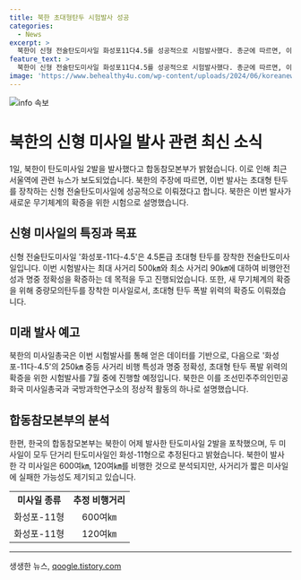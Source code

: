 ```yaml
---
title: 북한 초대형탄두 시험발사 성공
categories:
  - News
excerpt: >
  북한이 신형 전술탄도미사일 화성포11다4.5를 성공적으로 시험발사했다. 총군에 따르면, 이번 미사일은 500㎞에서 90㎞까지의 사거리와 명중 정확성을 확인하기 위한 목적으로 시험발사됐다고 밝혔다. 미사일총국은 다음 폭발력 시험발사도 예고한 바 있다. 합동참모본부는 북한이 발사한 2발의 단거리 탄도미사일을 발사했으며, 짧은 사거리의 한 발은 실패했을 가능성이 제기됐다.
feature_text: >
  북한이 신형 전술탄도미사일 화성포11다4.5를 성공적으로 시험발사했다. 총군에 따르면, 이번 미사일은 500㎞에서 90㎞까지의 사거리와 명중 정확성을 확인하기 위한 목적으로 시험발사됐다고 밝혔다. 미사일총국은 다음 폭발력 시험발사도 예고한 바 있다. 합동참모본부는 북한이 발사한 2발의 단거리 탄도미사일을 발사했으며, 짧은 사거리의 한 발은 실패했을 가능성이 제기됐다.
image: 'https://www.behealthy4u.com/wp-content/uploads/2024/06/koreanews.jpg'
---
```


<p><img src="https://www.behealthy4u.com/wp-content/uploads/2024/06/koreanews.jpg" alt="info 속보" /></p>

<h1 data-ke-size="size26">북한의 신형 미사일 발사 관련 최신 소식</h1>

<p data-ke-size="size16">1일, 북한이 탄도미사일 2발을 발사했다고 합동참모본부가 밝혔습니다. 이로 인해 최근 서울역에 관련 뉴스가 보도되었습니다. 북한의 주장에 따르면, 이번 발사는 초대형 탄두를 장착하는 신형 전술탄도미사일에 성공적으로 이뤄졌다고 합니다. 북한은 이번 발사가 새로운 무기체계의 확증을 위한 시험으로 설명했습니다.</p>

<h2 data-ke-size="size24">신형 미사일의 특징과 목표</h2>

<p data-ke-size="size16">신형 전술탄도미사일 '화성포-11다-4.5'은 4.5톤급 초대형 탄두를 장착한 전술탄도미사일입니다. 이번 시험발사는 최대 사거리 500㎞와 최소 사거리 90㎞에 대하여 비행안전성과 명중 정확성을 확증하는 데 목적을 두고 진행되었습니다. 또한, 새 무기체계의 확증을 위해 중량모의탄두를 장착한 미사일로서, 초대형 탄두 폭발 위력의 확증도 이뤄졌습니다.</p>

<h2 data-ke-size="size24">미래 발사 예고</h2>

<p data-ke-size="size16">북한의 미사일총국은 이번 시험발사를 통해 얻은 데이터를 기반으로, 다음으로  '화성포-11다-4.5'의 250㎞ 중등 사거리 비행 특성과 명중 정확성, 초대형 탄두 폭발 위력의 확증을 위한 시험발사를 7월 중에 진행할 예정입니다. 북한은 이를 조선민주주의인민공화국 미사일총국과 국방과학연구소의 정상적 활동의 하나로 설명했습니다.</p>

<h2 data-ke-size="size24">합동참모본부의 분석</h2>

<p data-ke-size="size16">한편, 한국의 합동참모본부는 북한이 어제 발사한 탄도미사일 2발을 포착했으며, 두 미사일이 모두 단거리 탄도미사일인 화성-11형으로 추정된다고 밝혔습니다. 북한이 발사한 각 미사일은 600여㎞, 120여㎞를 비행한 것으로 분석되지만, 사거리가 짧은 미사일에 실패한 가능성도 제기되고 있습니다.</p>

<table>
<tbody>
<tr>
<td style="text-align: center; height: 17px;"><b>미사일 종류</b></td>
<td style="text-align: center; height: 17px;"><b>추정 비행거리</b></td>
</tr>
<tr>
<td style="text-align: center; height: 17px;">화성포-11형</td>
<td style="text-align: center; height: 17px;">600여㎞</td>
</tr>
<tr>
<td style="text-align: center; height: 17px;">화성포-11형</td>
<td style="text-align: center; height: 17px;">120여㎞</td>
</tr>
</tbody>
</table>

<hr>
생생한 뉴스, <a href="https://qoogle.tistory.com" rel="dofollow">qoogle.tistory.com</a>


